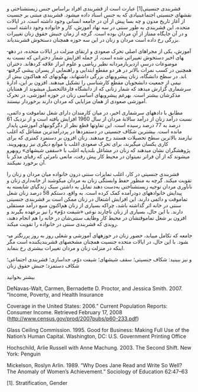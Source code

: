   قشربندی جنسیتی[1] عبارت است از قشربندی افراد براساس جنس زیست­شناختی­ و نقش­های جنسیتی اجتماع­بنیادی که به جنس اسناد داده می­شود. قشربندی مبتنی بر جنسیت از آغاز تاریخ مدون و چه بسا پیش از آن در جامعه انسانی وجود داشته است. در ایالات متحده، این قشربندی­ به طور سنتی در سه نهاد آموزش، کار و خانواده وجود داشته است و در آن جایگاه ممتاز از آنِ مردان بوده است. گرچه از زمان جنبش حقوق زنان تغييرات بزرگی رخ داده است مردان و زنان در این سه حوزه همچنان دستخوش قشربندی­اند.

آموزش، یکی از مجراهای اصلی تحرک صعودی و ارتقای منزلت در ایالات متحده، در دهه­های اخیر دستخوش تغییراتی شده است، از جمله افزایش شمار دخترانی که نسبت به موضوعات درسیِ ازدیرباز­مردانه نظیر ریاضی و علوم ابراز علاقه کرده­اند. دختران همچنین در کسب نمرات بالاتر در هر دو مقطع ابتدایی و راهنمایی از پسران پیشی گرفته­اند. در سطح دانشگاه، زنان پیشروی­های بزرگی داشته­اند، به­گونه­ای که هم­اکنون بیش از نیمی از جمعیت دانشجویان مقطع کارشناسی را تشکیل می­دهند. افزون بر این، ادارۀ سرشماری گزارش می­دهد که شمار زنانی که از دانشگاه فارغ­التحصیل می­شوند از همتایان مذکرشان بیشتر است. به­رغم پیشروی­های اساسی زنان در حوزه­ آموزشی، در تحرک آموزشی صعودی از همان مزایایی که مردان دارند برخوردار نیستند.

مطابق با داده­های سرشماری اخیر، در میان کارمندان دارای شغل تمام­وقت و دائمی، نسبت درآمد زنان از درآمد سالانۀ مردان از سال 1960 افزایش یافته است و از نزدیک 61 درصد به 77 درصد رسیده است. این تفاوت­ها قطع نظر از دگرگونی­های آموزشی پایدار مانده است. بیشترین شکاف جنسیتی در دستمزدها در پردرآمدترین مشاغل که اغلب نیازمند بالاترین سطح تحصیلات­ هستند رخ می­دهند. زنان افزون بر دستمزد کمتری که برای کاری یکسان می­گیرند، برای تحرک صعودی اغلب با موانع دیگری نیز روبه­رویند. پژوهشگران نشان می­دهند که زنان در مشاغل بلندپایه اغلب با «سقفی شیشه­ای» روبه­رو می­شوند که از آن فراتر نمی­توان در محیط کار پیش رفت، مانعی نامرئی که رقبای مذکر با آن برخورد نمی­کنند.

قشربندی جنسیتی در کار، اغلب تمایزات سنتی درون خانواده میان مردان و زنان را تقویت می­کند. گرچه به منظور حفظ وابستگی زنان به مردان می­کوشند از خانه‌داری زنان و نان­آوری مردان توجیه زیست­شناختی به‌دست دهند تمایل به داشتن سبک ­زندگی­ای شایسته به پیدایش خانواده­های دودرآمده کمک کرده است. به واقع، دست­کم 58 درصد زنان شغل تمام­وقت و دائمی دارند. این افزایش اشتغال در زنان ممکن است بر قشربندی جنسیتی سنتی در خانه اثر گذاشته باشد، چراکه بسیاری از زنان هم‌اکنون منبع درآمد مستقلی دارند. با این حال، بسیاری از زنان ناچارند نوعی «شیفت دوّم» را نیز برعهده بگیرند و افزون بر شغل تمام­وقت­شان در محیط کار وظایف سنتی‌شان در خانه را هم انجام دهند، روندی که قشربندی سنتی در خانواده را تقویت می­کند.

جامعه که تکامل می­یابد، حضور زنان در حوزه­های آموزشی و شغلی روز به روز پررنگ­تر می­شود. با این حال، در ایالات متحده جنسیت همچنان مشخصه­ای قشربندی­­کننده است مگر اینکه در منزلت زنان و مردان تغییرات بیشتری رخ بنماید.

و نیز ببینید: شکاف جنسیتی؛ سقف شیشه­ای؛ شیفت دوّم، جداسازی؛ قشربندی اجتماعی؛ شکاف دستمزد؛ جنبش حقوق زنان

بیشتر بخوانید

DeNavas-Walt, Carmen, Bernadette D. Proctor, and Jessica Smith. 2007. “Income, Poverty, and Health Insurance

 Coverage in the United States: 2006.” Current Population Reports: Consumer Income. Retrieved February 17, 2008 (http://www.census.gov/prod/2007pubs/p60-233.pdf)

Glass Ceiling Commission. 1995. Good for Business: Making Full Use of the Nation’s Human Capital. Washington, DC: U.S. Government Printing Office

Hochschild, Arlie Russell with Anne Machung. 2003. The Second Shift. New York: Penguin

Mickelson, Roslyn Arlin. 1989. “Why Does Jane Read and Write So Well? The Anomaly of Women’s Achievement.” Sociology of Education 62:47–63

[1]. Stratification, Gender

 

 